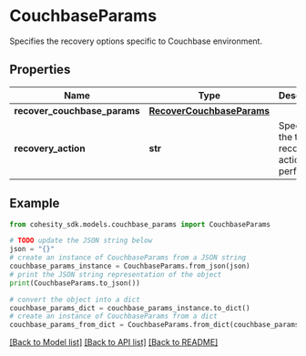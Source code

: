 # CouchbaseParams

Specifies the recovery options specific to Couchbase environment.

## Properties

Name | Type | Description | Notes
------------ | ------------- | ------------- | -------------
**recover_couchbase_params** | [**RecoverCouchbaseParams**](RecoverCouchbaseParams.md) |  | 
**recovery_action** | **str** | Specifies the type of recover action to be performed. | 

## Example

```python
from cohesity_sdk.models.couchbase_params import CouchbaseParams

# TODO update the JSON string below
json = "{}"
# create an instance of CouchbaseParams from a JSON string
couchbase_params_instance = CouchbaseParams.from_json(json)
# print the JSON string representation of the object
print(CouchbaseParams.to_json())

# convert the object into a dict
couchbase_params_dict = couchbase_params_instance.to_dict()
# create an instance of CouchbaseParams from a dict
couchbase_params_from_dict = CouchbaseParams.from_dict(couchbase_params_dict)
```
[[Back to Model list]](../README.md#documentation-for-models) [[Back to API list]](../README.md#documentation-for-api-endpoints) [[Back to README]](../README.md)


